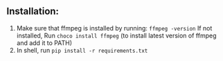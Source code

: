 ## Installation:
1. Make sure that ffmpeg is installed by running: 
`ffmpeg -version`
If not installed, Run `choco install ffmpeg` (to install latest version of ffmpeg and add it to PATH)
2. In shell, run `pip install -r requirements.txt`